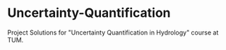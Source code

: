 # Uncertainty-Quantification
Project Solutions for "Uncertainty Quantification in Hydrology" course at TUM.
